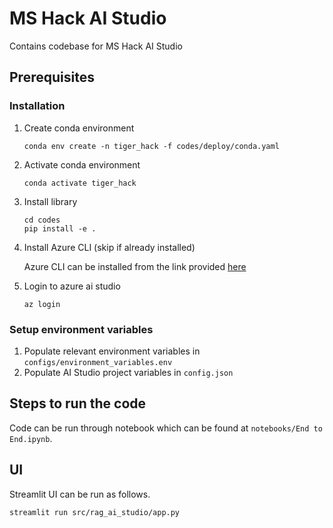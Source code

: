 # MS Hack AI Studio

Contains codebase for MS Hack AI Studio

## Prerequisites

### Installation

1. Create conda environment
    ```
    conda env create -n tiger_hack -f codes/deploy/conda.yaml
    ```
2. Activate conda environment
    ```
    conda activate tiger_hack
    ```
3. Install library
    ```
    cd codes
    pip install -e .
    ```
4. Install Azure CLI (skip if already installed)

    Azure CLI can be installed from the link provided [here](https://learn.microsoft.com/en-us/cli/azure/install-azure-cli)

5. Login to azure ai studio
    ```
    az login
    ```

### Setup environment variables

1. Populate relevant environment variables in `configs/environment_variables.env`
2. Populate AI Studio project variables in `config.json`

## Steps to run the code

Code can be run through notebook which can be found at `notebooks/End to End.ipynb`.

## UI

Streamlit UI can be run as follows.

```
streamlit run src/rag_ai_studio/app.py
```
